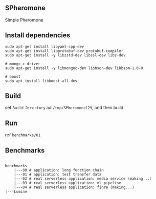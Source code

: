 SPheromone
---

Simple Pheromone

## Install dependencies

```shell
sudo apt-get install libyaml-cpp-dev
sudo apt-get install libprotobuf-dev protobuf-compiler
sudo apt-get install -y libzstd-dev libssl-dev libz-dev

# mongo-c-driver
sudo apt-get install -y libmongoc-dev libbson-dev libbson-1.0-0

# boost
sudo apt install libboost-all-dev
```

## Build

set `Build Directory` ad `/tmp/SPheromone129`, and then build

## Run

ref `benchmarks/01`

## Benchmarks

<pre><code>
benchmarks
    |---00 # application: long function chain
    |---01 # application: test transfer data
    |---02 # real serverless application: media service (making...)
    |---03 # real serverless application: ml pipeline
    |---04 # real serverless application: finra (making...)
|---Lumine
</code></pre>


